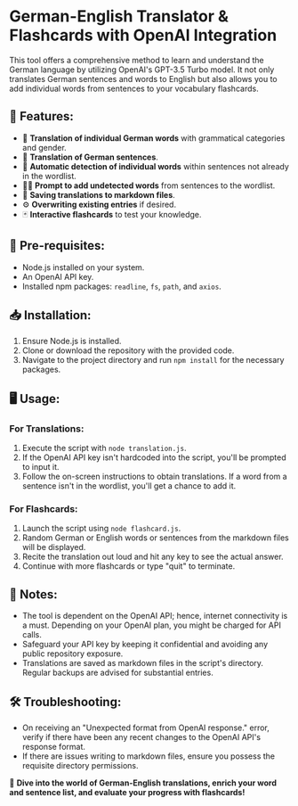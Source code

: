 # German-English Translator & Flashcards with OpenAI Integration

This tool offers a comprehensive method to learn and understand the German language by utilizing OpenAI's GPT-3.5 Turbo model. It not only translates German sentences and words to English but also allows you to add individual words from sentences to your vocabulary flashcards.

## 🚀 Features:

- 📝 **Translation of individual German words** with grammatical categories and gender.
- 📜 **Translation of German sentences**.
- 🧐 **Automatic detection of individual words** within sentences not already in the wordlist.
- 👩‍🏫 **Prompt to add undetected words** from sentences to the wordlist.
- 💾 **Saving translations to markdown files**.
- ⚙️ **Overwriting existing entries** if desired.
- 🃏 **Interactive flashcards** to test your knowledge.

## 🔧 Pre-requisites:

- Node.js installed on your system.
- An OpenAI API key.
- Installed npm packages: `readline`, `fs`, `path`, and `axios`.

## 📥 Installation:

1. Ensure Node.js is installed.
2. Clone or download the repository with the provided code.
3. Navigate to the project directory and run `npm install` for the necessary packages.

## 🖥 Usage:

### For Translations:

1. Execute the script with `node translation.js`.
2. If the OpenAI API key isn't hardcoded into the script, you'll be prompted to input it.
3. Follow the on-screen instructions to obtain translations. If a word from a sentence isn't in the wordlist, you'll get a chance to add it.

### For Flashcards:

1. Launch the script using `node flashcard.js`.
2. Random German or English words or sentences from the markdown files will be displayed.
3. Recite the translation out loud and hit any key to see the actual answer.
4. Continue with more flashcards or type "quit" to terminate.

## 📝 Notes:

- The tool is dependent on the OpenAI API; hence, internet connectivity is a must. Depending on your OpenAI plan, you might be charged for API calls.
- Safeguard your API key by keeping it confidential and avoiding any public repository exposure.
- Translations are saved as markdown files in the script's directory. Regular backups are advised for substantial entries.

## 🛠 Troubleshooting:

- On receiving an "Unexpected format from OpenAI response." error, verify if there have been any recent changes to the OpenAI API's response format.
- If there are issues writing to markdown files, ensure you possess the requisite directory permissions.

💬 **Dive into the world of German-English translations, enrich your word and sentence list, and evaluate your progress with flashcards!**
